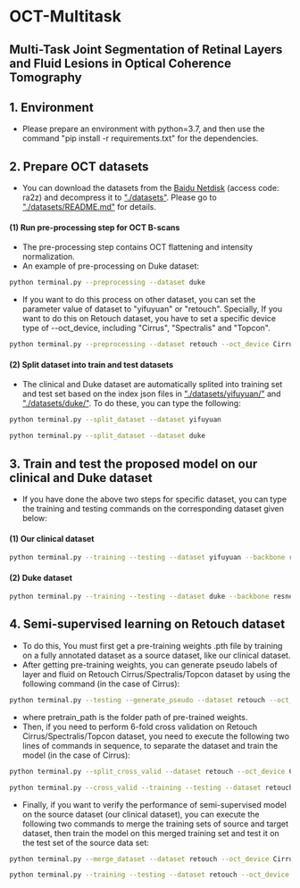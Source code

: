 # OCT-Multitask
## Multi-Task Joint Segmentation of Retinal Layers and Fluid Lesions in Optical Coherence Tomography ##
## 1. Environment
- Please prepare an environment with python=3.7, and then use the command "pip install -r requirements.txt" for the dependencies.
## 2. Prepare OCT datasets 
- You can download the datasets from the [Baidu Netdisk](https://pan.baidu.com/s/1SzuMVWN1AteufH0JIj6lhw?pwd=ra2z) (access code: ra2z) and decompress it to ["./datasets"](datasets/). Please go to ["./datasets/README.md"](datasets/README.md) for details. 
#### (1) Run pre-processing step for OCT B-scans
- The pre-processing step contains OCT flattening and intensity normalization.
- An example of pre-processing on Duke dataset:
```bash
python terminal.py --preprocessing --dataset duke
```
- If you want to do this process on other dataset, you can set the parameter value of dataset to "yifuyuan" or "retouch". Specially, If you want to do this on Retouch dataset, you have to set a specific device type of --oct_device, including "Cirrus", "Spectralis" and "Topcon".
```bash
python terminal.py --preprocessing --dataset retouch --oct_device Cirrus
```
#### (2) Split dataset into train and test datasets 
- The clinical and Duke dataset are automatically splited into training set and test set based on the index json files in ["./datasets/yifuyuan/"](datasets/yifuyuan/) and ["./datasets/duke/"](datasets/duke/). To do these, you can type the following:
```bash
python terminal.py --split_dataset --dataset yifuyuan
```
```bash
python terminal.py --split_dataset --dataset duke
```
## 3. Train and test the proposed model on our clinical and Duke dataset
- If you have done the above two steps for specific dataset, you can type the training and testing commands on the corresponding dataset given below:
#### (1) Our clinical dataset
```bash
python terminal.py --training --testing --dataset yifuyuan --backbone resnetv2 --epoch 65
```
#### (2) Duke dataset
```bash
python terminal.py --training --testing --dataset duke --backbone resnetv2 --epoch 65
```
## 4. Semi-supervised learning on Retouch dataset
- To do this, You must first get a pre-training weights .pth file by training on a fully annotated dataset as a source dataset, like our clinical dataset.
- After getting pre-training weights, you can generate pseudo labels of layer and fluid on Retouch Cirrus/Spectralis/Topcon dataset by using the following command (in the case of Cirrus):
```bash
python terminal.py --testing --generate_pseudo --dataset retouch --oct_device Cirrus --backbone resnetv2 --pretrain_path ./datasets/yifuyuan/result/yifuyuan_resnetv2_seed_8830/weights_final.pth
```
- where pretrain_path is the folder path of pre-trained weights.
- Then, if you need to perform 6-fold cross validation on Retouch Cirrus/Spectralis/Topcon dataset, you need to execute the following two lines of commands in sequence, to separate the dataset and train the model (in the case of Cirrus):
```bash
python terminal.py --split_cross_valid --dataset retouch --oct_device Cirrus --k 6
```
```bash
python terminal.py --cross_valid --training --testing --dataset retouch --oct_device Cirrus --backbone resnetv2 --k 6 --epoch 25 --pretrain_path ./datasets/yifuyuan/result/yifuyuan_resnetv2_seed_8830/weights_final.pth
```
- Finally, if you want to verify the performance of semi-supervised model on the source dataset (our clinical dataset), you can execute the following two commands to merge the training sets of source and target dataset, then train the model on this merged training set and test it on the test set of the source data set:
```bash
python terminal.py --merge_dataset --dataset retouch --oct_device Cirrus
```
```bash
python terminal.py --training --testing --dataset retouch --oct_device Cirrus --backbone resnetv2 --epoch 25 --pretrain_path ./datasets/yifuyuan/result/yifuyuan_resnetv2_seed_8830/weights_final.pth
```
